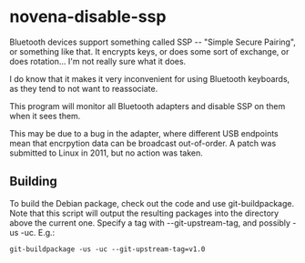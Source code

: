 novena-disable-ssp
==================

Bluetooth devices support something called SSP -- "Simple Secure Pairing",
or something like that.  It encrypts keys, or does some sort of exchange,
or does rotation... I'm not really sure what it does.

I do know that it makes it very inconvenient for using Bluetooth keyboards,
as they tend to not want to reassociate.

This program will monitor all Bluetooth adapters and disable SSP on them
when it sees them.

This may be due to a bug in the adapter, where different USB endpoints
mean that encrpytion data can be broadcast out-of-order.  A patch was
submitted to Linux in 2011, but no action was taken.


Building
--------

To build the Debian package, check out the code and use git-buildpackage.
Note that this script will output the resulting packages into the directory
above the current one.  Specify a tag with --git-upstream-tag, and possibly
-us -uc.  E.g.:

    git-buildpackage -us -uc --git-upstream-tag=v1.0
